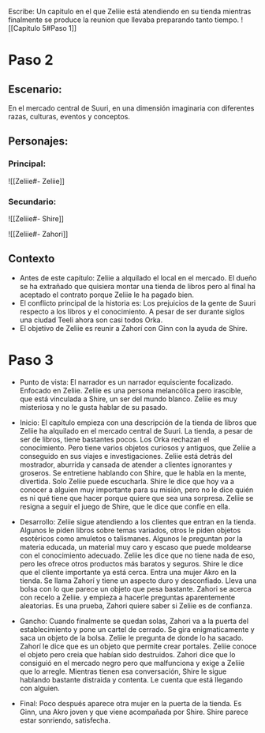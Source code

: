 Escribe:
Un capitulo en el que Zeliie está atendiendo en su tienda mientras finalmente se produce la reunion que llevaba preparando tanto tiempo.
![[Capitulo 5#Paso 1]]

# Paso 2

## Escenario:
En el mercado central de Suuri, en una dimensión imaginaria con diferentes razas, culturas, eventos y conceptos.

## Personajes:
### Principal:
![[Zeliie#- Zeliie]]
### Secundario:
![[Zeliie#- Shire]]

![[Zeliie#- Zahori]]

## Contexto
-   Antes de este capítulo: Zeliie a alquilado el local en el mercado. El dueño se ha extrañado que quisiera montar una tienda de libros pero al final ha aceptado el contrato porque Zeliie le ha pagado bien. 
-   El conflicto principal de la historia es: Los prejuicios de la gente de Suuri respecto a los libros y el conocimiento. A pesar de ser durante siglos una ciudad Teeli ahora son casi todos Orka.
-   El objetivo de Zeliie es reunir a Zahorí con Ginn con la ayuda de Shire.

# Paso 3

 - Punto de vista: El narrador es un narrador equisciente focalizado. Enfocado en Zeliie. Zeliie es una persona melancólica pero irascible, que está vinculada a Shire, un ser del mundo blanco. Zeliie es muy misteriosa y no le gusta hablar de su pasado.

- Inicio: El capítulo empieza con una descripción de la tienda de libros que Zeliie ha alquilado en el mercado central de Suuri. La tienda, a pesar de ser de libros, tiene bastantes pocos. Los Orka rechazan el conocimiento. Pero tiene varios objetos curiosos y antiguos, que Zeliie a conseguido en sus viajes e investigaciones. Zeliie está detrás del mostrador, aburrida y cansada de atender a clientes ignorantes y groseros. Se entretiene hablando con Shire, que le habla en la mente, divertida. Solo Zeliie puede escucharla. Shire le dice que hoy va a conocer a alguien muy importante para su misión, pero no le dice quién es ni qué tiene que hacer porque quiere que sea una sorpresa. Zeliie se resigna a seguir el juego de Shire, que le dice que confíe en ella.

- Desarrollo: Zeliie sigue atendiendo a los clientes que entran en la tienda. Algunos le piden libros sobre temas variados, otros le piden objetos esotéricos como amuletos o talismanes. Algunos le preguntan por la materia educada, un material muy caro y escaso que puede moldearse con el conocimiento adecuado. Zeliie les dice que no tiene nada de eso, pero les ofrece otros productos más baratos y seguros. Shire le dice que el cliente importante ya está cerca. Entra una mujer Akro en la tienda. Se llama Zahorí y tiene un aspecto duro y desconfiado. Lleva una bolsa con lo que parece un objeto que pesa bastante. Zahori se acerca con recelo a Zeliie. y empieza a hacerle preguntas aparentemente aleatorias. Es una prueba, Zahori quiere saber si Zeliie es de confianza.

- Gancho: Cuando finalmente se quedan solas, Zahori va a la puerta del establecimiento y pone un cartel de cerrado. Se gira enigmaticamente y saca un objeto de la bolsa. Zeliie le pregunta de donde lo ha sacado. Zahorí le dice que es un objeto que permite crear portales. Zeliie conoce el objeto pero creia que habían sido destruidos. Zahori dice que lo consiguió en el mercado negro pero que malfunciona y exige a Zeliie que lo arregle. Mientras tienen esa conversación, Shire le sigue hablando bastante distraida y contenta. Le cuenta que está llegando con alguien.

- Final: Poco después aparece otra mujer en la puerta de la tienda. Es Ginn, una Akro joven y que viene acompañada por Shire. Shire parece estar sonriendo, satisfecha.